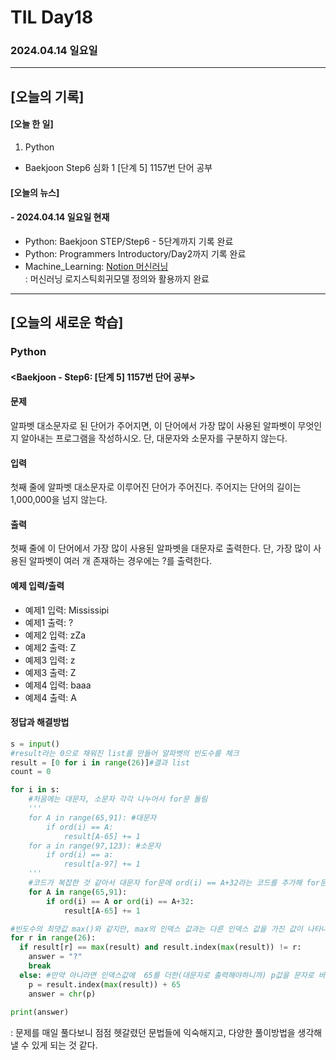 # TIL Day18
### 2024.04.14 일요일

---

## [오늘의 기록]

#### [오늘 한 일]
1. Python
- Baekjoon Step6 심화 1 [단계 5] 1157번 단어 공부

#### [오늘의 뉴스]

#### - 2024.04.14 일요일 현재
- Python: Baekjoon STEP/Step6 - 5단계까지 기록 완료
- Python: Programmers Introductory/Day2까지 기록 완료
- Machine_Learning: [Notion 머신러닝](https://handsome-umbrella-c52.notion.site/a887c58b105a44d287c8f5d045e56f4e?pvs=4)  
: 머신러닝 로지스틱회귀모델 정의와 활용까지 완료

---
## [오늘의 새로운 학습]
### Python
#### <Baekjoon - Step6: [단계 5] 1157번 단어 공부>
#### 문제  
알파벳 대소문자로 된 단어가 주어지면, 이 단어에서 가장 많이 사용된 알파벳이 무엇인지 알아내는 프로그램을 작성하시오. 단, 대문자와 소문자를 구분하지 않는다.

#### 입력
첫째 줄에 알파벳 대소문자로 이루어진 단어가 주어진다. 주어지는 단어의 길이는 1,000,000을 넘지 않는다.

#### 출력
첫째 줄에 이 단어에서 가장 많이 사용된 알파벳을 대문자로 출력한다. 단, 가장 많이 사용된 알파벳이 여러 개 존재하는 경우에는 ?를 출력한다.

#### 예제 입력/출력
- 예제1 입력: Mississipi
- 예제1 출력: ?
- 예제2 입력: zZa
- 예제2 출력: Z
- 예제3 입력: z
- 예제3 출력: Z
- 예제4 입력: baaa
- 예제4 출력: A

#### 정답과 해결방법
```python
s = input()
#result라는 0으로 채워진 list를 만들어 알파벳의 빈도수를 체크
result = [0 for i in range(26)]#결과 list
count = 0

for i in s:
    #처음에는 대문자, 소문자 각각 나누어서 for문 돌림
    '''
    for A in range(65,91): #대문자
        if ord(i) == A:
            result[A-65] += 1
    for a in range(97,123): #소문자
        if ord(i) == a:
            result[a-97] += 1
    '''
    #코드가 복잡한 것 같아서 대문자 for문에 ord(i) == A+32라는 코드를 추가해 for문 하나로 해결
    for A in range(65,91):
        if ord(i) == A or ord(i) == A+32:
            result[A-65] += 1

#빈도수의 최댓값 max()와 같지만, max의 인덱스 값과는 다른 인덱스 값을 가진 값이 나타나면 answer "?"로 놓고 for문 탈출(차근차근 예제를 넣어보면서 가능한 모든 조건을 따줘주어야 함)
for r in range(26):
  if result[r] == max(result) and result.index(max(result)) != r:
    answer = "?"
    break
  else: #만약 아니라면 인덱스값에  65를 더한(대문자로 출력해야하니까) p값을 문자로 바꾸어 answer 변수에 넣음
    p = result.index(max(result)) + 65
    answer = chr(p)
  
print(answer)
```  
: 문제를 매일 풀다보니 점점 헷갈렸던 문법들에 익숙해지고, 다양한 풀이방법을 생각해낼 수 있게 되는 것 같다.